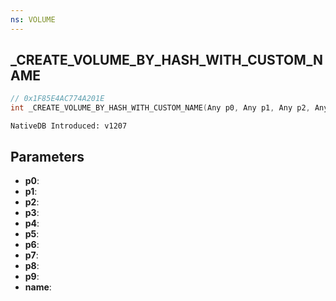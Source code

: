 ```yaml
---
ns: VOLUME
---
```

## _CREATE_VOLUME_BY_HASH_WITH_CUSTOM_NAME

```c
// 0x1F85E4AC774A201E
int _CREATE_VOLUME_BY_HASH_WITH_CUSTOM_NAME(Any p0, Any p1, Any p2, Any p3, Any p4, Any p5, Any p6, Any p7, Any p8, Any p9, char* name);
```

```
NativeDB Introduced: v1207
```

## Parameters
* **p0**:
* **p1**:
* **p2**:
* **p3**:
* **p4**:
* **p5**:
* **p6**:
* **p7**:
* **p8**:
* **p9**:
* **name**:
